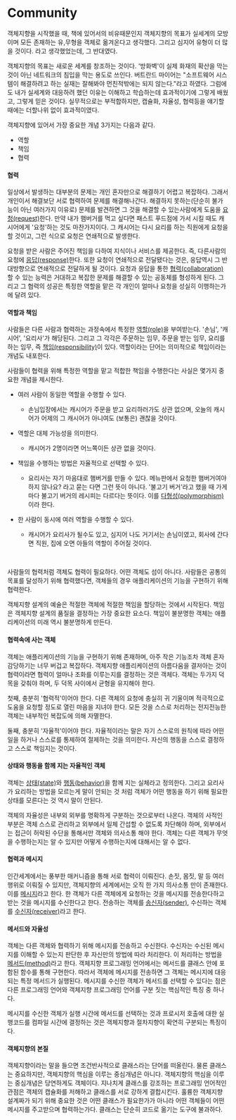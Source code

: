 # Community



객체지향을 시작했을 때, 책에 있어서의 비유때문인지 객체지향의 목표가 실세계의 모방이며 모든 존재하는 유,무형을 객체로 옮겨온다고 생각했다. 그리고 심지어 유형이 더 많을 것이다. 라고 생각했었는데, 그 반대였다.

객체지향의 목표는 새로운 세계를 창조하는 것이다. '방화벽'이 실제 화재의 확산을 막는 것이 아닌 네트워크의 침입을 막는 용도로 쓰인다. 버트란드 마이어는 "소프트웨어 시스템이 해결하려고 하는 실재는 잘해봐야 먼친적밖에는 되지 않는다."라고 하였다. 그럼에도 내가 실세계와 대응하려 했던 이유는 이해하고 학습하는데 효과적이기에 그렇게 배웠고, 그렇게 믿은 것이다. 실무적으로는 부적합하지만, 캡슐화, 자율성, 협력등을 얘기할 때에는 더할나위 없이 효과적이였다.

객체지향에 있어서 가장 중요한 개념 3가지는 다음과 같다.

- 역할
- 책임
- 협력



#### 협력

일상에서 발생하는 대부분의 문제는 개인 혼자만으로 해결하기 어렵고 복잡하다. 그래서 개인이서 해결보단 서로 협력하여 문제를 해결해나간다. 해결하지 못하는(단순히 불가능이 아닌 여러가지 이유로) 문제를 발견하면 그 것을 해결할 수 있는사람에게 도움을 <u>요청(request)</u>한다. 만약 내가 햄버거를 먹고 싶다면 패스트 푸드점에 가서 시킬 때도 캐시어에게 '요청'하는 것도 마찬가지이다. 그 캐시어는 다시 요리를 하는 직원에게 요청을 할 것이고, 그런 식으로 요청은 연쇄적으로 발생한다.

요청을 받은 사람은 주어진 책임을 다하여 지식이나 서비스를 제공한다. 즉, 다른사람의 요청에 <u>응답(response)</u>한다. 또한 요청이 연쇄적으로 전달됐다는 것은, 응답역시 그 반대방향으로 연쇄적으로 전달하게 될 것이다. 요청과 응답을 통한 <u>협력(collaboration)</u>할 수 있는 능력은 거대하고 복잡한 문제를 해결할 수 있는 공동체를 형성하게 된다. 그리고 그 협력의 성공은 특정한 역할을 맡은 각 개인이 얼마나 요청을 성실히 이행하는가에 달려 있다.



#### 역할과 책임

사람들은 다른 사람과 협력하는 과정속에서 특정한 <u>역할(role)</u>을 부여받는다. '손님', '캐시어', '요리사'가 해당된다. 그리고 그 각각은 주문하는 임무, 주문을 받는 임무, 요리를 하는 임무, 즉 <u>책임(responsibility)</u>이 있다. 역할이라는 단어는 의미적으로 책임이라는 개념도 내포한다. 

사람들이 협력을 위해 특정한 역할을 맡고 적합한 책임을 수행한다는 사실은 몇가지 중요한 개념을 제시한다.

- 여러 사람이 동일한 역할을 수행할 수 있다.

  -  손님입장에서는 캐시어가 주문을 받고 요리하러가도 상관 없으며, 오늘의 캐시어가 어제의 그 캐시어가 아니여도 (보통은) 괜찮을 것이다.

- 역할은 대체 가능성을 의미한다.

  - 캐시어가 2명이라면 어느쪽이든 상관 없을 것이다.

- 책임을 수행하는 방법은 자율적으로 선택할 수 있다.

  - 요리사는 자기 마음대로 햄버거를 만들 수 있다. 메뉴판에서 요청한 햄버거여야 하지 않나요? 라고 묻는 다면 그런 뜻이 아니다. '불고기 버거'라고 했을 때 가게마다 불고기 버거의 레시피는 다르다는 뜻이다. 이를 <u>다형성(polymorphism)</u>이라 한다.

- 한 사람이 동시에 여러 역할을 수행할 수 있다.

  - 캐시어가 요리사가 될수도 있고, 심지어 나도 거기서는 손님이였고, 회사에 간다면 직원, 집에 오면 아들의 역할이 주어질 것이다.

  ​

사람들의 협력처럼 객체도 협력이 필요하다. 어떤 객체도 섬이 아니다. 사람들은 공통의 목표를 달성하기 위해 협력했다면, 객체들의 경우 애플리케이션의 기능을 구현하기 위해 협력한다.

객체지향 설계의 예술은 적절한 객체에 적절한 책임을 할당하는 것에서 시작된다. 책임은 객체지향 설계의 품질을 결정하는 가장 중요한 요소다. 책임이 불분명한 객체는 애플리케이션의 미래 역시 불분명하게 만든다.



#### 협력속에 사는 객체

객체는 애플리케이션의 기능을 구현하기 위해 존재하며, 아주 작은 기능조차 객체 혼자 감당하기는 너무 버겁고 복잡하다. 객체지향 애플리케이션의 아름다움을 결저아는 것이 협력이라면 협력이 얼마나 조화를 이루는지를 결정하는 것은 객체다. 객체는 두가지 덕목을 갖춰야 하며, 두 덕목 사이에서 균형을 유지해야 한다.

첫째, 충분히 '협력적'이어야 한다. 다른 객체의 요청에 충실히 귀 기울이며 적극적으로 도움을 요청할 정도로 열린 마음을 지녀야 한다. 모든 것을 스스로 처리하는 전지전능한 객체는 내부적인 복잡도에 의해 자멸한다.

둘째, 충분히 '자율적'이어야 한다. 자율적이라는 말은 자기 스스로의 원칙에 따라 어떤 일을 하거나 스스로를 통제하여 절제하는 것을 의미한다. 자신의 행동을 스스로 결정하고 스스로 책임지는 것이다.



#### 상태와 행동을 함께 지는 자율적인 객체

객체는 <u>상태(state)</u>와 <u>행동(behavior)</u>을 함께 지는 실체라고 정의한다. 그리고 요리사가 요리하는 방법을 모르는게 말이 안되는 것 처럼 객체가 어떤 행동을 하기 위해 필요한 상태를 모른다는 것 역시 말이 안된다.

객체의 자율성은 내부외 외부를 명확하게 구분하는 것으로부터 나온다. 객체의 사적인 부분은 객체 스스로 관리하고 외부에서 일체 간섭할 수 없도록 차단해야 하며, 외부에서는 접근이 허락된 수단을 통해서만 객체와 의사소통 해야 한다. 객체는 다른 객체가 무엇을 수행하는지는 알 수 있지만 어떻게 수행하는지에 대해서는 알 수 없다.



#### 협력과 메시지

인간세계에서는 풍부한 매커니즘을 통해 서로 협력이 이뤄진다. 손짓, 몸짓, 말 등 여러 행위로 이뤄질 수 있지만, 객체지향의 세계에서는 오직 한 가지 의사소통 만이 존재한다. 이를 <u>메시지</u>라고 한다. 한 객체가 다른 객체에게 요청하는 것을 메시지를 전송한다하고 받는 것을 메시지를 수신한다고 한다. 전송하는 객체를 <u>송신자(sender)</u>, 수신하는 객체를 <u>수신자(receiver)</u>라고 한다.



#### 메서드와 자율성

객체는 다른 객체와 협력하기 위해 메시지를 전송하고 수신한다. 수신자는 수신된 메시지를 이해할 수 있는지 판단한 후 자신만의 방법에 따라 처리한다. 이 처리하는 방법을 <u>메서드(method)</u>라고 한다. 객체지향 프로그래밍 언어에서는 메서드를 클래스 안에 포함된 함수를 통해 구현한다. 따라서 객체에 메시지를 전송하면 그 객체는 메시지에 대응되는 특정 메서드가 실행된다. 메시지를 수신한 객체가 메서드를 선택할 수 있다는 점은 다른 프로그래밍 언어와 객체지향 프로그래밍 언어를 구분 짓는 핵심적인 특징 중 하나다.

메시지를 수신한 객체가 실행 시간에 메서드를 선택하는 것과 프로시저 호출에 대한 실행코드를 컴파일 시간에 결정하는 것은 객체지향과 절차지향이 확연히 구분되는 특징이다.



#### 객체지향의 본질

객체지향이라는 말을 들으면 조건반사적으로 클래스라는 단어를 떠올린다. 물론 클래스는 중요하지만, 객체지향의 핵심을 이루는 중심개념은 아니다. 객체지향의 핵심을 이루는 중심개념은 당연하게도 객체이다. 지나치게 클래스를 강조하는 프로그래밍 언어적인 관점은 객체의 캡슐화를 저해하고 클래스를 서로 강하게 결합시킨다. 훌륭한 객체지향 설계짜가 되기 위해 중요한 것은 어떤 클래스가 필요한가가 아니라 어떤 객체들이 어떤 메시지를 주고받으며 협력하는가다. 클래스는 단순히 코드로 옮기는 도구에 불과하다.